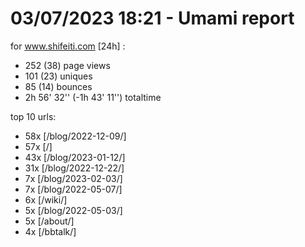 # 03/07/2023 18:21 - Umami report
for www.shifeiti.com [24h] :

 - 252 (38) page views
 - 101 (23) uniques
 - 85 (14) bounces
 - 2h 56' 32'' (-1h 43' 11'') totaltime


top 10 urls:
 - 58x [/blog/2022-12-09/]
 - 57x [/]
 - 43x [/blog/2023-01-12/]
 - 31x [/blog/2022-12-22/]
 - 7x [/blog/2023-02-03/]
 - 7x [/blog/2022-05-07/]
 - 6x [/wiki/]
 - 5x [/blog/2022-05-03/]
 - 5x [/about/]
 - 4x [/bbtalk/]



